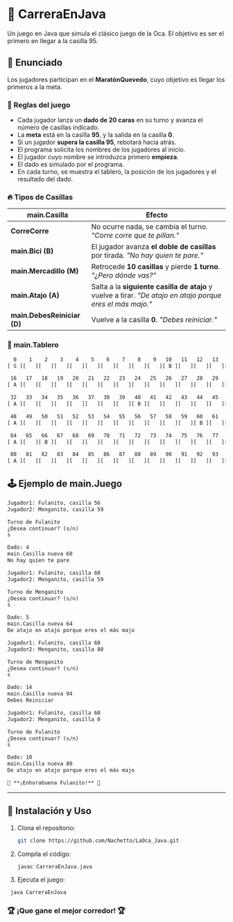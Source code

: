 # 🏁 CarreraEnJava  

Un juego en Java que simula el clásico juego de la Oca. El objetivo es ser el primero en llegar a la casilla 95.  

## 📜 Enunciado  

Los jugadores participan en el **MaratónQuevedo**, cuyo objetivo es llegar los primeros a la meta.  

### 🎲 Reglas del juego  

- Cada jugador lanza un **dado de 20 caras** en su turno y avanza el número de casillas indicado.  
- La **meta** está en la casilla **95**, y la salida en la casilla **0**.  
- Si un jugador **supera la casilla 95**, rebotará hacia atrás.  
- El programa solicita los nombres de los jugadores al inicio.  
- El jugador cuyo nombre se introduzca primero **empieza**.  
- El dado es simulado por el programa.  
- En cada turno, se muestra el tablero, la posición de los jugadores y el resultado del dado.  

### 🔥 Tipos de Casillas  

| main.Casilla       | Efecto                                                                                                     |
|--------------|------------------------------------------------------------------------------------------------------------|
| **CorreCorre** | No ocurre nada, se cambia el turno. *"Corre corre que te pillan."*                                         |
| **main.Bici (B)** | El jugador avanza **el doble de casillas** por tirada. *"No hay quien te pare."*                           |
| **main.Mercadillo (M)** | Retrocede **10 casillas** y pierde **1 turno**. *"¿Pero dónde vas?"*                                       |
| **main.Atajo (A)** | Salta a la **siguiente casilla de atajo** y vuelve a tirar. *"De atajo en atajo porque eres el más majo."* |
| **main.DebesReiniciar (D)** | Vuelve a la casilla **0**. *"Debes reiniciar."*                                                            |

### 📌 main.Tablero  

```txt
  0    1    2    3    4    5    6    7    8    9   10   11   12   13   14   15  
[ S ][   ][   ][   ][   ][   ][   ][   ][   ][   ][ B ][   ][   ][   ][ M ][   ]  

 16   17   18   19   20   21   22   23   24   25   26   27   28   29   30   31  
[ A ][   ][   ][   ][   ][   ][   ][   ][   ][   ][   ][   ][   ][   ][ M ][   ]  

 32   33   34   35   36   37   38   39   40   41   42   43   44   45   46   47  
[ A ][   ][   ][   ][   ][   ][   ][   ][ B ][   ][   ][   ][   ][   ][ M ][   ]  

 48   49   50   51   52   53   54   55   56   57   58   59   60   61   62   63  
[ A ][   ][   ][   ][   ][   ][   ][   ][   ][   ][   ][   ][ B ][   ][ M ][   ]  

 64   65   66   67   68   69   70   71   72   73   74   75   76   77   78   79  
[ A ][   ][ B ][   ][   ][   ][   ][   ][   ][   ][   ][   ][   ][   ][ M ][   ]  

 80   81   82   83   84   85   86   87   88   89   90   91   92   93   94   95  
[ A ][   ][   ][   ][   ][   ][   ][   ][   ][   ][   ][   ][   ][   ][ D ][ F ]  
```
## 🕹 Ejemplo de main.Juego  

```txt
Jugador1: Fulanito, casilla 56  
Jugador2: Menganito, casilla 59  

Turno de Fulanito  
¿Desea continuar? (s/n)  
s  

Dado: 4  
main.Casilla nueva 60  
No hay quien te pare  

Jugador1: Fulanito, casilla 60  
Jugador2: Menganito, casilla 59  

Turno de Menganito  
¿Desea continuar? (s/n)  
s  

Dado: 5  
main.Casilla nueva 64  
De atajo en atajo porque eres el más majo  

Jugador1: Fulanito, casilla 60  
Jugador2: Menganito, casilla 80  

Turno de Menganito  
¿Desea continuar? (s/n)  
s  

Dado: 14  
main.Casilla nueva 94  
Debes Reiniciar  

Jugador1: Fulanito, casilla 60  
Jugador2: Menganito, casilla 0  

Turno de Fulanito  
¿Desea continuar? (s/n)  
s  

Dado: 10  
main.Casilla nueva 80  
De atajo en atajo porque eres el más majo  

🎉 **¡Enhorabuena Fulanito!** 🎉  
```

---

## 🚀 Instalación y Uso  

1. Clona el repositorio:  
   ```sh
   git clone https://github.com/Nachetto/LaOca_Java.git
   ```
2. Compila el código:  
   ```sh
   javac CarreraEnJava.java
   ```
3. Ejecuta el juego:  
  ```sh
   java CarreraEnJava
  ```

### 🏆 ¡Que gane el mejor corredor! 🏆  

